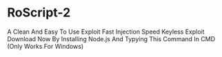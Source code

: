 # RoScript-2

A Clean And Easy To Use Exploit
Fast Injection Speed
Keyless Exploit
Download Now By Installing Node.js
And Typying This Command In CMD (Only Works For Windows)
